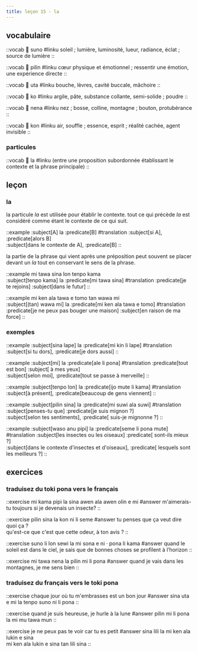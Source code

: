 ```yaml
---
title: leçon 15 - la 
---
```

## vocabulaire

::vocab
󱥤 suno
#linku
soleil ; lumière, luminosité, lueur, radiance, éclat ; source de lumière
::

::vocab
󱥎 pilin
#linku
cœur physique et émotionnel ; ressentir une émotion, une expérience directe
::

::vocab
󱥰 uta
#linku
bouche, lèvres, cavité buccale, mâchoire
::

::vocab
󱤜 ko
#linku
argile, pâte, substance collante, semi-solide ; poudre
::

::vocab
󱥀 nena
#linku
nez ; bosse, colline, montagne ; bouton, protubérance
::

::vocab
󱤝 kon
#linku
air, souffle ; essence, esprit ; réalité cachée, agent invisible
::

### particules

::vocab
󱤡 la
#linku
(entre une proposition subordonnée établissant le contexte et la phrase principale)
::

## leçon
### la

la particule *la* est utilisée pour établir le contexte. tout ce qui précède *la* est considéré comme étant le contexte de ce qui suit. 

::example
:subject[A] la :predicate[B]
#translation
:subject[si A], :predicate[alors B] \
:subject[dans le contexte de A], :predicate[B]
::

la partie de la phrase qui vient après une préposition peut souvent se placer devant un *la* tout en conservant le sens de la phrase. 

::example
mi tawa sina lon tenpo kama \
:subject[tenpo kama] la :predicate[mi tawa sina]
#translation
:predicate[je te rejoins] :subject[dans le futur]
::

::example
mi ken ala tawa e tomo tan wawa mi \
:subject[(tan) wawa mi] la :predicate[mi ken ala tawa e tomo]
#translation
:predicate[je ne peux pas bouger une maison] :subject[en raison de ma force]
::

### exemples

::example
:subject[sina lape] la :predicate[mi kin li lape]
#translation
:subject[si tu dors], :predicate[je dors aussi]
::

::example
:subject[mi] la :predicate[ale li pona]
#translation
:predicate[tout est bon] :subject[ à mes yeux] \
:subject[selon moi], :predicate[tout se passe à merveille]
::

::example
:subject[tenpo lon] la :predicate[ijo mute li kama]
#translation
:subject[à présent], :predicate[beaucoup de gens viennent]
::

::example
:subject[pilin sina] la :predicate[mi suwi ala suwi]
#translation
:subject[penses-tu que] :predicate[je suis mignon ?] \
:subject[selon tes sentiments], :predicate[ suis-je mignonne ?]
::

::example
:subject[waso anu pipi] la :predicate[seme li pona mute]
#translation
:subject[les insectes ou les oiseaux] :predicate[ sont-ils mieux ?] \
:subject[dans le contexte d'insectes et d'oiseaux], :predicate[ lesquels sont les meilleurs ?]
::

## exercices
### traduisez du toki pona vers le français
::exercise
mi kama pipi la sina awen ala awen olin e mi
#answer
m'aimerais-tu toujours si je devenais un insecte?
::

::exercise
pilin sina la kon ni li seme
#answer
tu penses que ça veut dire quoi ça ? \
qu'est-ce que c'est que cette odeur, à ton avis ?
::

::exercise
suno li lon sewi la mi sona e ni · pona li kama
#answer
quand le soleil est dans le ciel, je sais que de bonnes choses se profilent à l’horizon
::

::exercise
mi tawa nena la pilin mi li pona
#answer
quand je vais dans les montagnes, je me sens bien
::

### traduisez du français vers le toki pona
::exercise
chaque jour où tu m'embrasses est un bon jour
#answer
sina uta e mi la tenpo suno ni li pona
::

::exercise
quand je suis heureuse, je hurle à la lune
#answer
pilin mi li pona la mi mu tawa mun
::

::exercise
je ne peux pas te voir car tu es petit
#answer
sina lili la mi ken ala lukin e sina \
mi ken ala lukin e sina tan lili sina
::